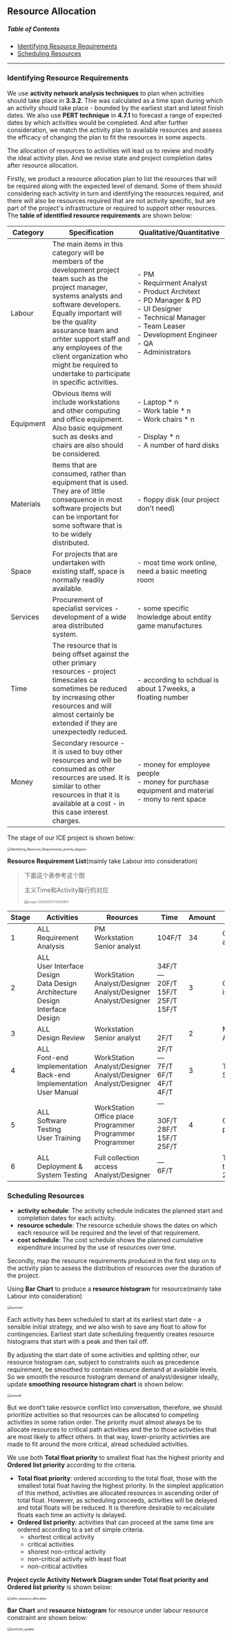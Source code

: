 ## Resource Allocation

##### Table of Contents

* [Identifying Resource Requirements](#identifying-resource-requirements)
* [Scheduling Resources](#scheduling-resources)

------

### Identifying Resource Requirements

We use **activity network analysis techniques** to plan when activities should take place in **3.3.2**. Thie was calculated as a time span during which an activity should take place - bounded by the earliest start and latest finish dates. We also use **PERT technique** in **4.7.1** to forecast a range of expected dates by which activities would be completed. And after further consideration, we match the activity plan to available resources and assess the efficacy of changing the plan to fit the resources in some aspects. 

The allocation of resources to activities will lead us to review and modify the ideal activity plan. And we revise state and project completion dates after resource allocation.

Firstly, we product a resource allocation plan to list the resources that will be required along with the expected level of demand. Some of them should considering each activity in turn and identifying the resources required, and there will also be resources required that are not activity specific, but are part of the project's infrastructure or required to support other resources. The **table of identified resource requirements** are shown below:

| Category  | Specification                                                | Qualitative/Quantitative                                     |
| --------- | ------------------------------------------------------------ | ------------------------------------------------------------ |
| Labour    | The main items in this category will be members of the development project team such as the project manager, systems analysts and software developers. Equally important will be the quality assurance team and orhter support staff and any employees of the client organization who might be required to undertake to participate in specific activities. | - PM<br />- Requirment Analyst<br />- Product Architext<br />- PD Manager & PD<br />- UI Designer<br />- Technical Manager<br />- Team Leaser<br />- Development Engineer<br />- QA<br />- Administrators |
| Equipment | Obvious items will include workstations and other computing and office equipment. Also basic equipment such as desks and chairs are also should be considered. | - Laptop * n<br />- Work table * n<br />- Work chairs * n<br /><br />- Display * n<br />- A number of hard disks |
| Materials | Items that are consumed, rather than equipment that is used. They are of little consequence in most software projects but can be important for some software that is to be widely distributed. | - floppy disk (our project don't need)                       |
| Space     | For projects that are undertaken with existing staff, space is normally readily available. | - most time work online, need a basic meeting room           |
| Services  | Procurement of specialist services - development of a wide area distributed system. | - some specific lnowledge about entity game manufactures     |
| Time      | The resource that is being offset against the other primary resources - project timescales ca sometimes be reduced by increasing other resources and will almost certainly be extended if they are unexpectedly reduced. | - according to schdual is about 17weeks, a floating number   |
| Money     | Secondary resource - it is used to buy other resources and will be consumed as other resources are used. It is similar to other resources in that it is available at a cost - in this case interest charges. | - money for employee people<br />- money for purchase equipment and material<br />- mony to rent space |




The stage of our ICE project is shown below:

<img src="Resource-Allocation.assets/Identifying_Resource_Requirements_activity_diagram.png" alt="Identifying_Resource_Requirements_activity_diagram" style="zoom:50%;" />



**Resource Requirement List**(mainly take Labour into consideration)

> 下面这个表参考这个图
>
> 主义Time和Activity每行的对应
>
> <img src="Resource-Allocation.assets/image-20200413172420064.png" alt="image-20200413172420064" style="zoom:50%;" />

| Stage | Activities                                                   | Reources                                                     | Time                                                     | Amount | Appendix                                 |
| ----- | ------------------------------------------------------------ | ------------------------------------------------------------ | -------------------------------------------------------- | ------ | ---------------------------------------- |
| 1     | ALL<br />Requirement Analysis                                | PM<br />Workstation<br />Senior analyst                      | 104F/T                                                   | 34     | Check software availability              |
| 2     | ALL<br />User Interface Design<br />Data Design<br />Architecture Design<br />Interface Design | WorkStation<br />Analyst/Designer<br />Analyst/Designer<br />Analyst/Designer | 34F/T<br />—<br />20F/T<br />15F/T<br />25F/T<br />15F/T | 3      | One per person is ideal                  |
| 3     | ALL<br />Design Review                                       | Workstation<br />Senior analyst                              | <br />2F/T                                               | 2      | May use Analyst/Designer                 |
| 4     | ALL<br />Font-end Implementation<br />Back-end Implementation<br />User Manual | WorkStation<br />Analyst/Designer<br />Analyst/Designer<br />Analyst/Designer | 2F/T<br />—<br />7F/T<br />6F/T<br />4F/T<br />4F/T      | 3      | The same as Stage 2                      |
| 5     | ALL<br />Software Testing<br />User Training                 | WorkStation<br />Office place<br />Programmer<br />Programmer<br />Programmer | —<br /><br />30F/T<br />28F/T<br />15F/T<br />25F/T      | 4      | One per programmer                       |
| 6     | ALL<br />Deployment & System Testing                         | Full collection access<br />Analyst/Designer                 | —<br />6F/T                                              |        | The full system test took about 20 hours |



### Scheduling Resources

- **activity schedule**: The activity schedule indicates the planned start and completion dates for each activity.
- **resource schedule**: The resource schedule shows the dates on which each resource will be required and the level of that requirement.
- **cost schedule**: The cost schedule shows the planned cumulative expenditure incurred by the use of resources over time.

Secondly, map the resource requirements produced in the first step on to the activity plan to assess the distribution of resources over the duration of the project. 

Using **Bar Chart** to produce a **resource histogram** for resource(mainly take Labour into consideration)

<img src="Resource-Allocation.assets/barchart.png" alt="barchart" style="zoom:50%;" />

Each activity has been scheduled to start at its earliest start date - a sensible initial strategy, and we also wish to save any float to allow for contingencies. Earliest start date scheduling frequently creates resource histograms that start with a peak and then tail off.

By adjusting the start date of some activities and splitting other, our resource histogram can, subject to constraints such as precedence requirement, be smoothed to contain resource demand at available levels. So we smooth the resource histogram demand of analyst/designer ideally, update **smoothing resource histogram chart** is shown below:

<img src="Resource-Allocation.assets/smooth.png" alt="smooth" style="zoom:50%;" />

But we dont't take resource conflict into conversation, therefore, we should prioritize activities so that resources can be allocated to competing activities in some ration order. The priority must almost always be to allocate resources to critical path activities and the to those activities that are most likely to affect others. In that way, lower-priority activirties are made to fit around the more critical, alread scheduled activities.

We use both **Total float priority** to smallest float has the highest priority and **Ordered list priority** according to the criteria. 

- **Total float priority**: ordered according to the total float, those with the smallest total float having the highest priority. In the simplest application of this method, activities are allocated resources in ascending order of total float. However, as scheduling proceeds, activities will be delayed and total floats will be reduced. It is therefore desirable to recalculate floats each time an activity is delayed.
- **Ordered list priority**: activities that can proceed at the same time are ordered according to a set of simple criteria.
  - shortest critical activity
  - critical activities
  - shorest non-critical activity
  - non-critical activity with least float
  - non-critical activities

**Project cycle Activity Network Diagram under Total float priority and Ordered list priority** is shown below:

<img src="Resource-Allocation.assets/after_resource_allocation.png" alt="after_resource_allocation" style="zoom:50%;" />

**Bar Chart**  and **resource histogram** for resource under labour resource constraint are shown below:

<img src="Resource-Allocation.assets/barchart_update.png" alt="barchart_update" style="zoom:50%;" />